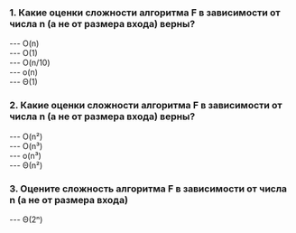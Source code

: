 <h3>1. Какие оценки сложности алгоритма F в зависимости от числа n (а не от размера входа) верны?</h3>
--- O(n)<br>
--- O(1)<br>
--- O(n/10)<br>
--- o(n)<br>
--- Θ(1)

<h3>2. Какие оценки сложности алгоритма F в зависимости от числа n (а не от размера входа) верны?</h3>
--- O(n²)<br>
--- O(n³)<br>
--- o(n³)<br>
--- Θ(n²)

<h3>3. Оцените сложность алгоритма F в зависимости от числа n (а не от размера входа)</h3>
--- Θ(2ⁿ)